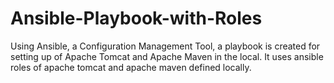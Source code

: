 # Ansible-Playbook-with-Roles
Using Ansible, a Configuration Management Tool, a playbook is created for setting up of Apache Tomcat and Apache Maven in the local. It uses ansible roles of apache tomcat and apache maven defined locally.
